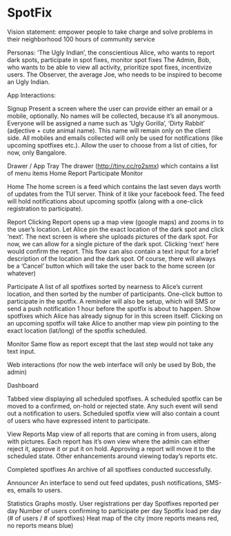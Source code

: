 SpotFix
========

Vision statement:
empower people to take charge and solve problems in their neighborhood
100 hours of community service

Personas:
‘The Ugly Indian’, the conscientious Alice, who wants to report dark spots, participate in spot fixes, monitor spot fixes
The Admin, Bob, who wants to be able to view all activity, prioritize spot fixes, incentivize users.
The Observer, the average Joe, who needs to be inspired to become an Ugly Indian.

App Interactions:

Signup
Present a screen where the user can provide either an email or a mobile, optionally. No names will be collected, because it’s all anonymous. Everyone will be assigned a name such as ‘Ugly Gorilla’, ‘Dirty Rabbit’ (adjective + cute animal name). This name will remain only on the client side. All mobiles and emails collected will only be used for notifications (like upcoming spotfixes etc.). Allow the user to choose from a list of cities, for now, only Bangalore.

Drawer / App Tray
The drawer (http://tiny.cc/ro2smx) which contains a list of menu items
Home
Report
Participate
Monitor

Home
The home screen is a feed which contains the last seven days worth of updates from the TUI server. Think of it like your facebook feed. The feed will hold notifications about upcoming spotfix (along with a one-click registration to participate). 

Report
Clicking Report opens up a map view (google maps) and zooms in to the user’s location. Let Alice pin the exact location of the dark spot and click ‘next’. The next screen is where she uploads pictures of the dark spot. For now, we can allow for a single picture of the dark spot. Clicking ‘next’ here would confirm the report. This flow can also contain a text input for a brief description of the location and the dark spot. Of course, there will always be a ‘Cancel’ button which will take the user back to the home screen (or whatever)

Participate
A list of all spotfixes sorted by nearness to Alice’s current location, and then sorted by the number of participants. One-click button to participate in the spotfix. A reminder will also be setup, which will SMS or send a push notification 1 hour before the spotfix is about to happen. Show spotfixes which Alice has already signup for in this screen itself. Clicking on an upcoming spotfix will take Alice to another map view pin pointing to the exact location (lat/long) of the spotfix scheduled.

Monitor
Same flow as report except that the last step would not take any text input.

Web interactions
(for now the web interface will only be used by Bob, the admin)

Dashboard

Tabbed view displaying all scheduled spotfixes. A scheduled spotfix can be moved to a confirmed, on-hold or rejected state. Any such event will send out a notification to users. Scheduled spotfix view will also contain a count of users who have expressed intent to participate.

View Reports
Map view of all reports that are coming in from users, along with pictures. Each report has it’s own view where the admin can either reject it, approve it or put it on hold. Approving a report will move it to the scheduled state. Other enhancements around viewing today’s reports etc.

Completed spotfixes
An archive of all spotfixes conducted successfully.

Announcer
An interface to send out feed updates, push notifications, SMS-es, emails to users.

Statistics
Graphs mostly. 
User registrations per day
Spotfixes reported per day
Number of users confirming to participate per day
Spotfix load per day (# of users / # of spotfixes)
Heat map of the city (more reports means red, no reports means blue)
